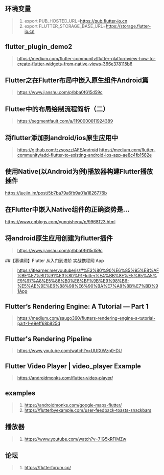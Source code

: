 ## 环境变量
>1. export PUB_HOSTED_URL=https://pub.flutter-io.cn
>2. export FLUTTER_STORAGE_BASE_URL=https://storage.flutter-io.cn

## flutter_plugin_demo2
> https://medium.com/flutter-community/flutter-platformview-how-to-create-flutter-widgets-from-native-views-366e378115b6

## Flutter之在Flutter布局中嵌入原生组件Android篇
> https://www.jianshu.com/p/bba0f615d59c

## Flutter中的布局绘制流程简析（二）
> https://segmentfault.com/a/1190000011924389

## 将flutter添加到android/ios原生应用中
> https://github.com/zzsoszz/AFEAndroid
> https://medium.com/flutter-community/add-flutter-to-existing-android-ios-app-ae8c4fb1582e


## 使用Native(以Android为例)播放器构建Flutter播放插件
https://juejin.im/post/5b7ba79a6fb9a01a1826776b

## 在Flutter中嵌入Native组件的正确姿势是...
https://www.cnblogs.com/yunqishequ/p/9968123.html


## 将android原生应用创建为flutter插件
> https://www.jianshu.com/p/bba0f615d59c


##【慕课网】Flutter 从入门到进阶 实战携程网 App
>  https://itlearner.me/youtube/js/#%E3%80%90%E6%85%95%E8%AF%BE%E7%BD%91%E3%80%91Flutter%E4%BB%8E%E5%85%A5%E9%97%A8%E5%88%B0%E8%BF%9B%E9%98%B6-%E5%AE%9E%E6%88%98%E6%90%BA%E7%A8%8B%E7%BD%91App

## Flutter’s Rendering Engine: A Tutorial — Part 1
> https://medium.com/saugo360/flutters-rendering-engine-a-tutorial-part-1-e9eff68b825d

## Flutter's Rendering Pipeline
> https://www.youtube.com/watch?v=UUfXWzp0-DU

## Flutter Video Player | video_player Example
> https://androidmonks.com/flutter-video-player/

## examples
>1. https://androidmonks.com/google-maps-flutter/
>2. https://flutterbyexample.com/user-feedback-toasts-snackbars



## 播放器
>1. https://www.youtube.com/watch?v=7IG5kRFIMZw



## 论坛
>1. https://flutterforum.co/